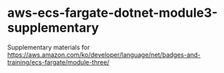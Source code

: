 # aws-ecs-fargate-dotnet-module3-supplementary
Supplementary materials for https://aws.amazon.com/ko/developer/language/net/badges-and-training/ecs-fargate/module-three/
